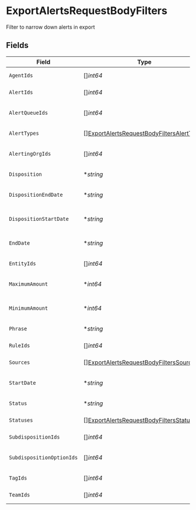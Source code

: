 # ExportAlertsRequestBodyFilters

Filter to narrow down alerts in export


## Fields

| Field                                                                                                             | Type                                                                                                              | Required                                                                                                          | Description                                                                                                       | Example                                                                                                           |
| ----------------------------------------------------------------------------------------------------------------- | ----------------------------------------------------------------------------------------------------------------- | ----------------------------------------------------------------------------------------------------------------- | ----------------------------------------------------------------------------------------------------------------- | ----------------------------------------------------------------------------------------------------------------- |
| `AgentIds`                                                                                                        | []*int64*                                                                                                         | :heavy_minus_sign:                                                                                                | Numerical IDs of the agents.                                                                                      |                                                                                                                   |
| `AlertIds`                                                                                                        | []*int64*                                                                                                         | :heavy_minus_sign:                                                                                                | Numerical ID of the alerts.                                                                                       |                                                                                                                   |
| `AlertQueueIds`                                                                                                   | []*int64*                                                                                                         | :heavy_minus_sign:                                                                                                | Numerical IDs of the alert queues.                                                                                |                                                                                                                   |
| `AlertTypes`                                                                                                      | [][ExportAlertsRequestBodyFiltersAlertTypes](../../models/operations/exportalertsrequestbodyfiltersalerttypes.md) | :heavy_minus_sign:                                                                                                | Sources for the alerts.                                                                                           |                                                                                                                   |
| `AlertingOrgIds`                                                                                                  | []*int64*                                                                                                         | :heavy_minus_sign:                                                                                                | Numerical ID of the alerting org.                                                                                 |                                                                                                                   |
| `Disposition`                                                                                                     | **string*                                                                                                         | :heavy_minus_sign:                                                                                                | Disposition name.                                                                                                 | CLOSED                                                                                                            |
| `DispositionEndDate`                                                                                              | **string*                                                                                                         | :heavy_minus_sign:                                                                                                | Disposition end date.                                                                                             | 2021-11-05 04:13:46                                                                                               |
| `DispositionStartDate`                                                                                            | **string*                                                                                                         | :heavy_minus_sign:                                                                                                | Disposition start date.                                                                                           | 2019-11-05 04:13:46                                                                                               |
| `EndDate`                                                                                                         | **string*                                                                                                         | :heavy_minus_sign:                                                                                                | Alert creation end date.                                                                                          | 2021-11-05 04:13:46                                                                                               |
| `EntityIds`                                                                                                       | []*int64*                                                                                                         | :heavy_minus_sign:                                                                                                | Numerical IDs of the entities.                                                                                    |                                                                                                                   |
| `MaximumAmount`                                                                                                   | **int64*                                                                                                          | :heavy_minus_sign:                                                                                                | Maximum amount in the alert.                                                                                      | 100000                                                                                                            |
| `MinimumAmount`                                                                                                   | **int64*                                                                                                          | :heavy_minus_sign:                                                                                                | Minimum amount in the alert.                                                                                      | 1000                                                                                                              |
| `Phrase`                                                                                                          | **string*                                                                                                         | :heavy_minus_sign:                                                                                                | ID or title of the alert.                                                                                         | Case 37765                                                                                                        |
| `RuleIds`                                                                                                         | []*int64*                                                                                                         | :heavy_minus_sign:                                                                                                | Numerical IDs of the rules.                                                                                       |                                                                                                                   |
| `Sources`                                                                                                         | [][ExportAlertsRequestBodyFiltersSources](../../models/operations/exportalertsrequestbodyfilterssources.md)       | :heavy_minus_sign:                                                                                                | Sources for the alerts.                                                                                           |                                                                                                                   |
| `StartDate`                                                                                                       | **string*                                                                                                         | :heavy_minus_sign:                                                                                                | Alert creation start date.                                                                                        | 2019-11-05 04:13:46                                                                                               |
| `Status`                                                                                                          | **string*                                                                                                         | :heavy_minus_sign:                                                                                                | Status for the alert.                                                                                             | OPEN                                                                                                              |
| `Statuses`                                                                                                        | [][ExportAlertsRequestBodyFiltersStatuses](../../models/operations/exportalertsrequestbodyfiltersstatuses.md)     | :heavy_minus_sign:                                                                                                | Statuses for the alerts.                                                                                          |                                                                                                                   |
| `SubdispositionIds`                                                                                               | []*int64*                                                                                                         | :heavy_minus_sign:                                                                                                | Numerical IDs of the agents.                                                                                      |                                                                                                                   |
| `SubdispositionOptionIds`                                                                                         | []*int64*                                                                                                         | :heavy_minus_sign:                                                                                                | Numerical IDs of the subdisposition.                                                                              |                                                                                                                   |
| `TagIds`                                                                                                          | []*int64*                                                                                                         | :heavy_minus_sign:                                                                                                | Numerical IDs of the tags.                                                                                        |                                                                                                                   |
| `TeamIds`                                                                                                         | []*int64*                                                                                                         | :heavy_minus_sign:                                                                                                | Numerical IDs of the teams.                                                                                       |                                                                                                                   |